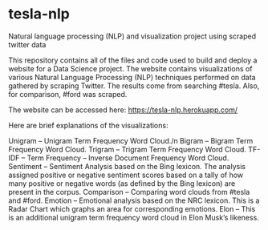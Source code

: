 # tesla-nlp
Natural language processing (NLP) and visualization project using scraped twitter data

This repository contains all of the files and code used to build and deploy a website for a Data Science project.
The website contains visualizations of various Natural Language Processing (NLP) techniques performed on data gathered by scraping Twitter. 
The results come from searching #tesla. Also, for comparison, #ford was scraped.

The website can be accessed here: https://tesla-nlp.herokuapp.com/

Here are brief explanations of the visualizations:

Unigram – Unigram Term Frequency Word Cloud./n
Bigram – Bigram Term Frequency Word Cloud.
Trigram – Trigram Term Frequency Word Cloud.
TF-IDF – Term Frequency – Inverse Document Frequency Word Cloud.
Sentiment – Sentiment Analysis based on the Bing lexicon. The analysis assigned positive or negative sentiment scores based on a tally of how many positive or negative words (as defined by the Bing lexicon) are present in the corpus.
Comparison – Comparing word clouds from #tesla and #ford.
Emotion – Emotional analysis based on the NRC lexicon. This is a Radar Chart which graphs an area for corresponding emotions.
Elon – This is an additional unigram term frequency word cloud in Elon Musk’s likeness.
